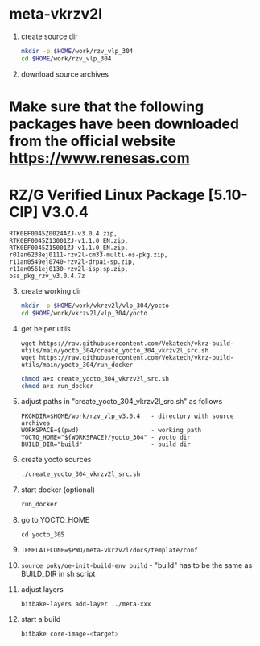 # meta-vkrzv2l
1. create source dir
    ``` bash
    mkdir -p $HOME/work/rzv_vlp_304
    cd $HOME/work/rzv_vlp_304
    ```

2. download source archives 
# Make sure that the following packages have been downloaded from the official website https://www.renesas.com
# RZ/G Verified Linux Package [5.10-CIP]  V3.0.4
    RTK0EF0045Z0024AZJ-v3.0.4.zip, 
    RTK0EF0045Z13001ZJ-v1.1.0_EN.zip, 
    RTK0EF0045Z15001ZJ-v1.1.0_EN.zip, 
    r01an6238ej0111-rzv2l-cm33-multi-os-pkg.zip,
    r11an0549ej0740-rzv2l-drpai-sp.zip,
    r11an0561ej0130-rzv2l-isp-sp.zip,
    oss_pkg_rzv_v3.0.4.7z

3. create working dir
    ``` bash
    mkdir -p $HOME/work/vkrzv2l/vlp_304/yocto 
    cd $HOME/work/vkrzv2l/vlp_304/yocto
    ```

4. get helper utils
    ``` https
    wget https://raw.githubusercontent.com/Vekatech/vkrz-build-utils/main/yocto_304/create_yocto_304_vkrzv2l_src.sh
    wget https://raw.githubusercontent.com/Vekatech/vkrz-build-utils/main/yocto_304/run_docker
    ```
    ``` bash
    chmod a+x create_yocto_304_vkrzv2l_src.sh
    chmod a+x run_docker
    ```

6. adjust paths in "create_yocto_304_vkrzv2l_src.sh" as follows 
    ```
    PKGKDIR=$HOME/work/rzv_vlp_v3.0.4   - directory with source archives
    WORKSPACE=$(pwd)                    - working path
    YOCTO_HOME="${WORKSPACE}/yocto_304" - yocto dir
    BUILD_DIR="build"                   - build dir 
    ```

7. create yocto sources
    ``` sh
    ./create_yocto_304_vkrzv2l_src.sh
    ```

8. start docker (optional)
    ``` sh
    run_docker
    ```

9. go to YOCTO_HOME
    ``` 
    cd yocto_305 
    ```

10. `TEMPLATECONF=$PWD/meta-vkrzv2l/docs/template/conf`

11. `source poky/oe-init-build-env build` - "build" has to be the same as BUILD_DIR in sh script

12. adjust layers
    ```
    bitbake-layers add-layer ../meta-xxx 
    ```

13. start a build 
    ``` bash
    bitbake core-image-<target>
    ```
